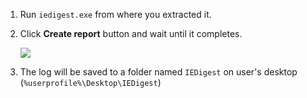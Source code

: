 1. Run `iedigest.exe` from where you extracted it.
2. Click **Create report** button and wait until it completes.

   ![](https://joji.blob.core.windows.net/recipe/iedigest-1.png)

3. The log will be saved to a folder named `IEDigest` on user's desktop (`%userprofile%\Desktop\IEDigest`)